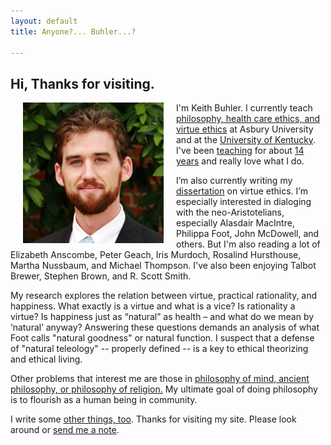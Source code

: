 ```yaml
---
layout: default
title: Anyone?... Buhler...?  

--- 
```


## Hi, Thanks for visiting. 

<img src="/img/face3.jpg" alt="Keith" align="left" hspace="20" height="225" width="225">

I'm Keith Buhler. I currently teach [philosophy, health care ethics, and virtue ethics](/teaching) at Asbury University and at the [University of Kentucky](https://philosophy.as.uky.edu/users/kebu226). I've been [teaching](http://www.ratemyprofessors.com/ShowRatings.jsp?tid=1822771) for about [14 years](/Buhler-CV) and really love what I do.


I’m also currently writing my [dissertation](/research) on virtue ethics. I’m especially interested in dialoging with the neo-Aristotelians, especially Alasdair MacIntre, Philippa Foot, John McDowell, and others. But I'm also reading a lot of Elizabeth Anscombe, Peter Geach, Iris Murdoch, Rosalind Hursthouse, Martha Nussbaum, and Michael Thompson. I've also been enjoying Talbot Brewer, Stephen Brown, and R. Scott Smith. 

My research explores the relation between virtue, practical rationality, and happiness. What exactly is a virtue and what is a vice? Is rationality a virtue? Is happiness just as “natural” as health – and what do we mean by ‘natural’ anyway? Answering these questions demands an analysis of what Foot calls "natural goodness" or natural function. I suspect that a defense of "natural teleology" -- properly defined -- is a key to ethical theorizing and ethical living. 

Other problems that interest me are those in [philosophy of mind, ancient philosophy, or philosophy of religion.](https://uky.academia.edu/KeithBuhler) My ultimate goal of doing philosophy is to flourish as a human being in community. 

I write some [other things, too](http://www.readingintentionally.com). Thanks for visiting my site. Please look around or [send me a note](emailto:keithedbuhler@gmail.com). 

